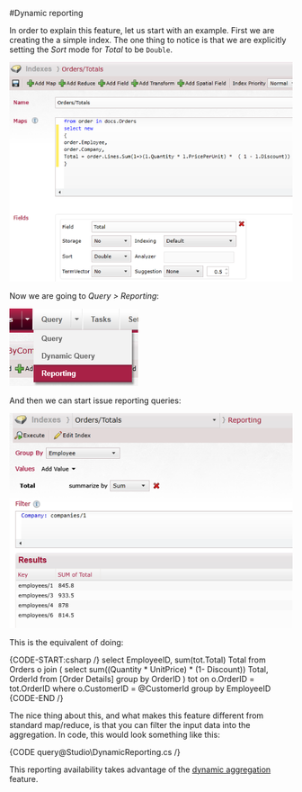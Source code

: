 ﻿#Dynamic reporting

In order to explain this feature, let us start with an example. First we are creating the a simple index. The one thing to notice is that we are explicitly setting the _Sort_ 
mode for _Total_ to be `Double`. 

![Figure 1: Create index](images/reporting_1.png)

Now we are going to <em>Query > Reporting</em>:

![Figure 2: Go to reporting](images/reporting_2.png)

And then we can start issue reporting queries:

![Figure 2:Use reporting](images/reporting_3.png)

This is the equivalent of doing:

{CODE-START:csharp /}
select EmployeeID, sum(tot.Total) Total from Orders o join 
    (
        select sum((Quantity * UnitPrice) * (1- Discount)) Total, OrderId from [Order Details]
        group by OrderID
    ) tot
    on o.OrderID = tot.OrderID
where o.CustomerID = @CustomerId
group by EmployeeID
{CODE-END /}

The nice thing about this, and what makes this feature different from standard map/reduce, is that you can filter the input data into the aggregation.
In code, this would look something like this:

{CODE query@Studio\DynamicReporting.cs /}

This reporting availability takes advantage of the [dynamic aggregation](../client-api/querying/dynamic-aggregation) feature.